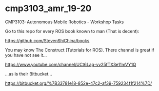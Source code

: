 # cmp3103_amr_19-20
CMP3103: Autonomous Mobile Robotics - Workshop Tasks

Go to this repo for every ROS book known to man (That is decent):

https://github.com/StevenShiChina/books

You may know The Construct (Tutorials for ROS). There channel is great if you have not see it...

https://www.youtube.com/channel/UCt6Lag-vv25fTX3e11mVY1Q

...as is their Bitbucket...

https://bitbucket.org/%7B33781e18-852e-47c2-af39-759234f1f214%7D/
